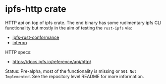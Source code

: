 # ipfs-http crate

HTTP api on top of ipfs crate. The end binary has some rudimentary ipfs CLI
functionality but mostly in the aim of testing the `rust-ipfs` via:

 * [ipfs-rust-conformance](https://github.com/ipfs-rust/ipfs-rust-conformance)
 * [interop](https://github.com/ipfs-rust/interop/)

HTTP specs:

 * https://docs.ipfs.io/reference/api/http/

Status: Pre-alpha, most of the functionality is missing or `501 Not
Implemented`. See the repository level README for more information.
